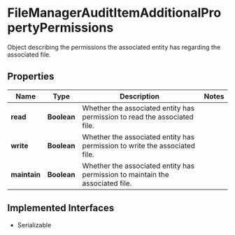 

# FileManagerAuditItemAdditionalPropertyPermissions

Object describing the permissions the associated entity has regarding the associated file.

## Properties

Name | Type | Description | Notes
------------ | ------------- | ------------- | -------------
**read** | **Boolean** | Whether the associated entity has permission to read the associated file. | 
**write** | **Boolean** | Whether the associated entity has permission to write the associated file. | 
**maintain** | **Boolean** | Whether the associated entity has permission to maintain the associated file. | 


## Implemented Interfaces

* Serializable


